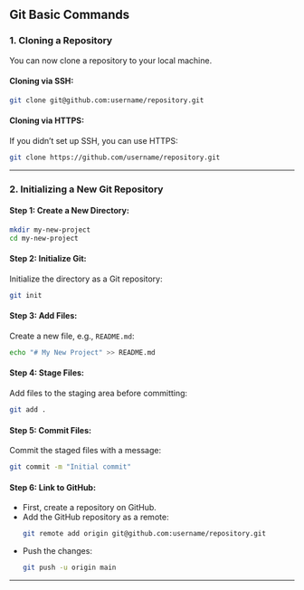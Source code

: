 ## Git Basic Commands

### **1. Cloning a Repository**

You can now clone a repository to your local machine.

#### **Cloning via SSH**:

```bash
git clone git@github.com:username/repository.git
```

#### **Cloning via HTTPS**:

If you didn’t set up SSH, you can use HTTPS:

```bash
git clone https://github.com/username/repository.git
```

---

### **2. Initializing a New Git Repository**

#### **Step 1: Create a New Directory**:

```bash
mkdir my-new-project
cd my-new-project
```

#### **Step 2: Initialize Git**:

Initialize the directory as a Git repository:

```bash
git init
```

#### **Step 3: Add Files**:

Create a new file, e.g., `README.md`:

```bash
echo "# My New Project" >> README.md
```

#### **Step 4: Stage Files**:

Add files to the staging area before committing:

```bash
git add .
```

#### **Step 5: Commit Files**:

Commit the staged files with a message:

```bash
git commit -m "Initial commit"
```

#### **Step 6: Link to GitHub**:

- First, create a repository on GitHub.
- Add the GitHub repository as a remote:
  ```bash
  git remote add origin git@github.com:username/repository.git
  ```
- Push the changes:
  ```bash
  git push -u origin main
  ```

---
